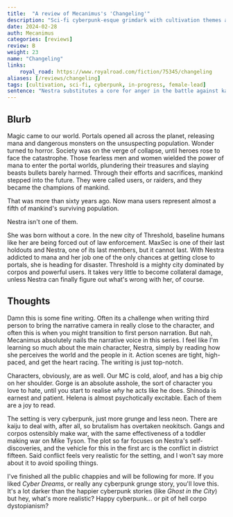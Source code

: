 ```yaml
---
title:  "A review of Mecanimus's 'Changeling'"
description: "Sci-fi cyberpunk-esque grimdark with cultivation themes as humanity fends off portals and kaiju."
date: 2024-02-28
auth: Mecanimus
categories: [reviews]
review: B
weight: 23
name: "Changeling"
links:
    royal_road: https://www.royalroad.com/fiction/75345/changeling
aliases: [/reviews/changeling]
tags: [cultivation, sci-fi, cyberpunk, in-progress, female-lead]
sentence: "Nestra substitutes a core for anger in the battle against kaiju and monsters."
---
```



## Blurb



Magic came to our world. Portals opened all across the planet, releasing mana and dangerous monsters on the unsuspecting population. Wonder turned to horror. Society was on the verge of collapse, until heroes rose to face the catastrophe. Those fearless men and women wielded the power of mana to enter the portal worlds, plundering their treasures and slaying beasts bullets barely harmed. Through their efforts and sacrifices, mankind stepped into the future. They were called users, or raiders, and they became the champions of mankind.

That was more than sixty years ago. Now mana users represent almost a fifth of mankind's surviving population.

Nestra isn't one of them.

She was born without a core. In the new city of Threshold, baseline humans like her are being forced out of law enforcement. MaxSec is one of their last holdouts and Nestra, one of its last members, but it cannot last. With Nestra addicted to mana and her job one of the only chances at getting close to portals, she is heading for disaster. Threshold is a mighty city dominated by corpos and powerful users. It takes very little to become collateral damage, unless Nestra can finally figure out what's wrong with her, of course.


## Thoughts

Damn this is some fine writing. Often its a challenge when writing third person to bring the narrative camera in really close to the character, and often this is when you might transition to first person narration. But nah, Mecanimus absolutely nails the narrative voice in this series. I feel like I'm learning so much about the main character, Nestra, simply by reading how she perceives the world and the people in it. Action scenes are tight, high-paced, and get the heart racing. The writing is just top-notch.

Characters, obviously, are as well. Our MC is cold, aloof, and has a big chip on her shoulder. Gorge is an absolute asshole, the sort of character you love to hate, until you start to realise *why* he acts like he does. Shinoda is earnest and patient. Helena is almost psychotically excitable. Each of them are a joy to read.

The setting is very cyberpunk, just more grunge and less neon. There are kaiju to deal with, after all, so brutalism has overtaken neokitsch. Gangs and corpos ostensibly make war, with the same effectiveness of a toddler making war on Mike Tyson. The plot so far focuses on Nestra's self-discoveries, and the vehicle for this in the first arc is the conflict in district fifteen. Said conflict feels very realistic for the setting, and I won't say more about it to avoid spoiling things.

I've finished all the public chappies and will be following for more. If you liked *Cyber Dreams*, or really any cyberpunk grunge story, you'll love this. It's a lot darker than the happier cyberpunk stories (like *Ghost in the City*) but hey, what's more realistic? Happy cyberpunk... or pit of hell corpo dystopianism?

